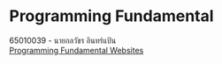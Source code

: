 # Programming Fundamental
65010039 - นายกลวัชร อินทร์แป้น <br>
[Programming Fundamental Websites](https://sites.google.com/kmitl.ac.th/programming-fundamental/home?pli=1&authuser=1)
